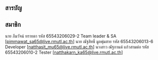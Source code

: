 ## สารบัญ
## สมาชิก
นาย ภีมวัจน์ ทรายตา 		รหัส 65543206029-2 	Team leader & SA [pimmawat_sa65@live.rmutl.ac.th]
นาย ณัฐสิทธิ์ มูลพุ่มสาย 		รหัส 65543206013-6	Developer [natthasit_mu65@live.rmutl.ac.th]
นางสาว ณัฐกานต์ แก้วสามต่อ 	รหัส 65543206010-2	Tester [natthakarn_ka65@live.rmutl.ac.th]
